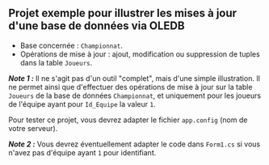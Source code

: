 ## Projet exemple pour illustrer les mises à jour d'une base de données via OLEDB

* Base concernée : `Championnat`.
* Opérations de mise à jour : ajout, modification ou suppression de tuples dans la table `Joueurs`.

***Note 1 :*** Il ne s'agit pas d'un outil "complet", mais d'une simple illustration. Il ne permet ainsi que d'effectuer des opérations de mise à jour sur la table `Joueurs` de la base de données `Championnat`, et uniquement pour les joueurs de l'équipe ayant pour `Id_Equipe` la valeur `1`.

Pour tester ce projet, vous devrez adapter le fichier `app.config` (nom de votre serveur).

***Note 2 :*** Vous devrez éventuellement adapter le code dans `Form1.cs` si vous n'avez pas d'équipe ayant `1` pour identifiant.
